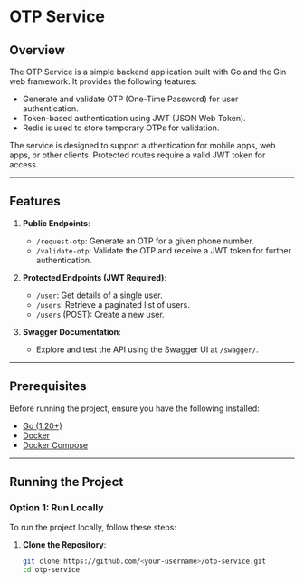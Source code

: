 # OTP Service

## Overview

The OTP Service is a simple backend application built with Go and the Gin web framework. It provides the following features:
- Generate and validate OTP (One-Time Password) for user authentication.
- Token-based authentication using JWT (JSON Web Token).
- Redis is used to store temporary OTPs for validation.

The service is designed to support authentication for mobile apps, web apps, or other clients. Protected routes require a valid JWT token for access.

---

## Features

1. **Public Endpoints**:
   - `/request-otp`: Generate an OTP for a given phone number.
   - `/validate-otp`: Validate the OTP and receive a JWT token for further authentication.

2. **Protected Endpoints (JWT Required)**:
   - `/user`: Get details of a single user.
   - `/users`: Retrieve a paginated list of users.
   - `/users` (POST): Create a new user.

3. **Swagger Documentation**:
   - Explore and test the API using the Swagger UI at `/swagger/`.

---

## Prerequisites

Before running the project, ensure you have the following installed:
- [Go (1.20+)](https://golang.org/)
- [Docker](https://www.docker.com/)
- [Docker Compose](https://docs.docker.com/compose/)

---

## Running the Project

### **Option 1: Run Locally**

To run the project locally, follow these steps:

1. **Clone the Repository**:
   ```bash
   git clone https://github.com/<your-username>/otp-service.git
   cd otp-service
